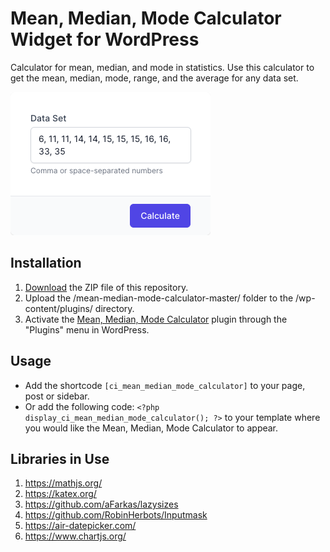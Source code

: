 # Mean, Median, Mode Calculator Widget for WordPress

Calculator for mean, median, and mode in statistics. Use this calculator to get the mean, median, mode, range, and the average for any data set.

![Mean, Median, Mode Calculator Input Form](/assets/images/screenshot-1.png "Mean, Median, Mode Calculator Input Form")

## Installation

1. [Download](https://github.com/pub-calculator-io/mean-median-mode-calculator/archive/refs/heads/master.zip) the ZIP file of this repository.
2. Upload the /mean-median-mode-calculator-master/ folder to the /wp-content/plugins/ directory.
3. Activate the [Mean, Median, Mode Calculator](https://www.calculator.io/mean-median-mode-calculator/ "Mean, Median, Mode Calculator Homepage") plugin through the "Plugins" menu in WordPress.

## Usage
* Add the shortcode `[ci_mean_median_mode_calculator]` to your page, post or sidebar.
* Or add the following code: `<?php display_ci_mean_median_mode_calculator(); ?>` to your template where you would like the Mean, Median, Mode Calculator to appear.

## Libraries in Use
1. https://mathjs.org/
2. https://katex.org/
3. https://github.com/aFarkas/lazysizes
4. https://github.com/RobinHerbots/Inputmask
5. https://air-datepicker.com/
6. https://www.chartjs.org/
